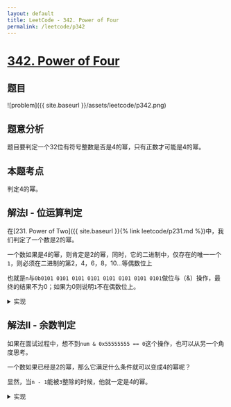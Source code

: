 ```yaml
---
layout: default
title: LeetCode - 342. Power of Four
permalink: /leetcode/p342
---
```

# [342. Power of Four](https://leetcode.com/problems/power-of-four/description/)

## 题目
![problem]({{ site.baseurl }}/assets/leetcode/p342.png)


## 题意分析
题目要判定一个32位有符号整数是否是4的幂，只有正数才可能是4的幂。

## 本题考点
判定4的幂。

## 解法I - 位运算判定
在[231. Power of Two]({{ site.baseurl }}{% link leetcode/p231.md %})中，我们判定了一个数是2的幂。

一个数如果是4的幂，则肯定是2的幂，同时，它的二进制中，仅存在的唯一一个`1`，则必须在二进制的第2，4，6，8，10...等偶数位上

也就是`n`与`0b0101 0101 0101 0101 0101 0101 0101 0101`做位与（&）操作，最终的结果不为0；如果为0则说明`1`不在偶数位上。


<details markdown="1">
<summary markdown="span">实现</summary>

```java
class Solution {
  public boolean isPowerOfFour(int num) {
    return (num > 0) && ((num & (num - 1)) == 0) && ((num & 0x55555555) != 0);
  }
}
```
</details>

## 解法II - 余数判定
如果在面试过程中，想不到`num & 0x55555555 == 0`这个操作，也可以从另一个角度思考。

一个数如果已经是2的幂，那么它满足什么条件就可以变成4的幂呢？

显然，当`n - 1`能被`3`整除的时候，他就一定是4的幂。


<details markdown="1">
<summary markdown="span">实现</summary>

```java
class Solution {
  public boolean isPowerOfFour(int num) {
    return (num > 0) && ((num & (num - 1)) == 0) && ((num - 1) % 3 == 0);
  }
}
```

</details>